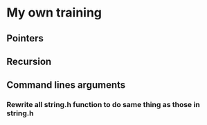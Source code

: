 # My own training
## Pointers
## Recursion
## Command lines arguments
### Rewrite all string.h function to do same thing as those in string.h
